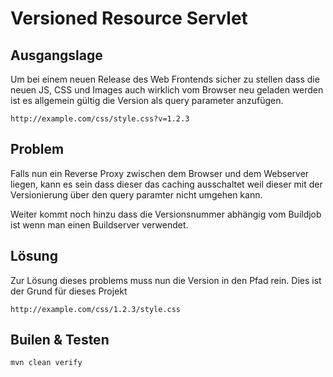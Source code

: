 # Versioned Resource Servlet

## Ausgangslage

Um bei einem neuen Release des Web Frontends sicher zu stellen dass die neuen JS, CSS und Images auch wirklich vom Browser neu geladen werden ist es allgemein gültig die Version als query parameter anzufügen.

```
http://example.com/css/style.css?v=1.2.3
```

## Problem

Falls nun ein Reverse Proxy zwischen dem Browser und dem Webserver liegen, kann es sein dass dieser das caching ausschaltet weil dieser mit der Versionierung über den query paramter nicht umgehen kann.

Weiter kommt noch hinzu dass die Versionsnummer abhängig vom Buildjob ist wenn man einen Buildserver verwendet.


## Lösung

Zur Lösung dieses problems muss nun die Version in den Pfad rein. Dies ist der Grund für dieses Projekt

```
http://example.com/css/1.2.3/style.css
```

## Builen & Testen

```
mvn clean verify
```